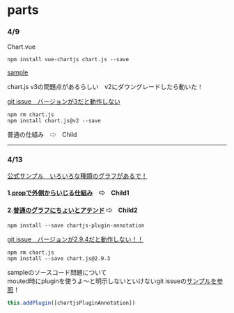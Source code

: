 # parts
### 4/9
Chart.vue  
```
npm install vue-chartjs chart.js --save
```

[sample](https://note.com/kawa1228/n/n3d372b2f76ae)

chart.js v3の問題点があるらしい　v2にダウングレードしたら動いた！  

[git issue　バージョンが3だと動作しない](https://stackoverflow.com/questions/66940954/why-does-nuxt-give-me-this-error-with-vue-chartjs)

```
npm rm chart.js
npm install chart.js@v2 --save
```

普通の仕組み　⇨　Child

---

### 4/13
[公式サンプル　いろいろな種類のグラフがあるで！](https://www.npmjs.com/package/vue-chartjs)  

#### 1.[propで外側からいじる仕組み](https://belltree.life/vue-chartjs/)　⇨　Child1  

#### 2.[普通のグラフにちょいとアテンド](https://www.isoroot.jp/blog/3524/) ⇨　Child2
```
npm install --save chartjs-plugin-annotation
```
[git issue　バージョンが2.9.4だと動作しない！！](https://github.com/chartjs/chartjs-plugin-annotation/issues/276)
```
npm rm chart.js
npm install --save chart.js@2.9.3
```
sampleのソースコード問題について  
mouted時にpluginを使うよ〜と明示しないといけないgit issueの[サンプルを参照](https://github.com/chartjs/chartjs-plugin-annotation/issues/276)！
```js
this.addPlugin([chartjsPluginAnnotation])
```







